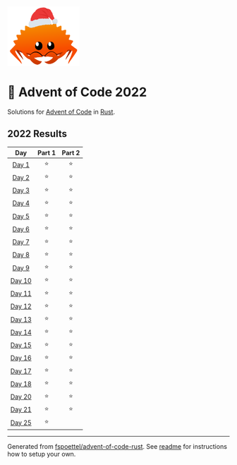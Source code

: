 <img src="./.assets/christmas_ferris.png" width="164">

# 🎄 Advent of Code 2022

Solutions for [Advent of Code](https://adventofcode.com/) in [Rust](https://www.rust-lang.org/).

<!--- advent_readme_stars table --->
## 2022 Results

| Day | Part 1 | Part 2 |
| :---: | :---: | :---: |
| [Day 1](https://adventofcode.com/2022/day/1) | ⭐ | ⭐ |
| [Day 2](https://adventofcode.com/2022/day/2) | ⭐ | ⭐ |
| [Day 3](https://adventofcode.com/2022/day/3) | ⭐ | ⭐ |
| [Day 4](https://adventofcode.com/2022/day/4) | ⭐ | ⭐ |
| [Day 5](https://adventofcode.com/2022/day/5) | ⭐ | ⭐ |
| [Day 6](https://adventofcode.com/2022/day/6) | ⭐ | ⭐ |
| [Day 7](https://adventofcode.com/2022/day/7) | ⭐ | ⭐ |
| [Day 8](https://adventofcode.com/2022/day/8) | ⭐ | ⭐ |
| [Day 9](https://adventofcode.com/2022/day/9) | ⭐ | ⭐ |
| [Day 10](https://adventofcode.com/2022/day/10) | ⭐ | ⭐ |
| [Day 11](https://adventofcode.com/2022/day/11) | ⭐ | ⭐ |
| [Day 12](https://adventofcode.com/2022/day/12) | ⭐ | ⭐ |
| [Day 13](https://adventofcode.com/2022/day/13) | ⭐ | ⭐ |
| [Day 14](https://adventofcode.com/2022/day/14) | ⭐ | ⭐ |
| [Day 15](https://adventofcode.com/2022/day/15) | ⭐ | ⭐ |
| [Day 16](https://adventofcode.com/2022/day/16) | ⭐ | ⭐ |
| [Day 17](https://adventofcode.com/2022/day/17) | ⭐ | ⭐ |
| [Day 18](https://adventofcode.com/2022/day/18) | ⭐ | ⭐ |
| [Day 20](https://adventofcode.com/2022/day/20) | ⭐ | ⭐ |
| [Day 21](https://adventofcode.com/2022/day/21) | ⭐ | ⭐ |
| [Day 25](https://adventofcode.com/2022/day/25) | ⭐ |   |
<!--- advent_readme_stars table --->

---

Generated from [fspoettel/advent-of-code-rust](https://github.com/fspoettel/advent-of-code-rust). See [readme](https://github.com/fspoettel/advent-of-code-rust#readme) for instructions how to setup your own.
